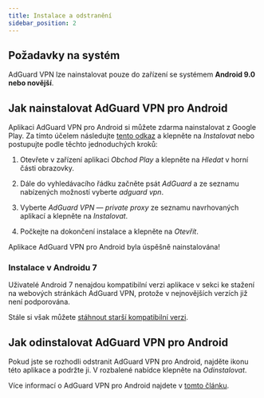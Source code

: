 ```yaml
---
title: Instalace a odstranění
sidebar_position: 2
---
```


## Požadavky na systém

AdGuard VPN lze nainstalovat pouze do zařízení se systémem **Android 9.0 nebo novější**.

## Jak nainstalovat AdGuard VPN pro Android

Aplikaci AdGuard VPN pro Android si můžete zdarma nainstalovat z Google Play. Za tímto účelem následujte [tento odkaz](https://play.google.com/store/apps/details?id=com.adguard.vpn) a klepněte na *Instalovat* nebo postupujte podle těchto jednoduchých kroků:

1. Otevřete v zařízení aplikaci *Obchod Play* a klepněte na *Hledat* v horní části obrazovky.

2. Dále do vyhledávacího řádku začněte psát *AdGuard* a ze seznamu nabízených možností vyberte *adguard vpn*.

3. Vyberte *AdGuard VPN — private proxy* ze seznamu navrhovaných aplikací a klepněte na *Instalovat*.

4. Počkejte na dokončení instalace a klepněte na *Otevřít*.

Aplikace AdGuard VPN pro Android byla úspěšně nainstalována!

### Instalace v Androidu 7

Uživatelé Android 7 nenajdou kompatibilní verzi aplikace v sekci ke stažení na webových stránkách AdGuard VPN, protože v nejnovějších verzích již není podporována.

Stále si však můžete [stáhnout starší kompatibilní verzi](https://agrd.io/vpn_android_7_for_web).

## Jak odinstalovat AdGuard VPN pro Android

Pokud jste se rozhodli odstranit AdGuard VPN pro Android, najděte ikonu této aplikace a podržte ji. V rozbalené nabídce klepněte na *Odinstalovat*.

Více informací o AdGuard VPN pro Android najdete v [tomto článku](/adguard-vpn-for-android/overview).
